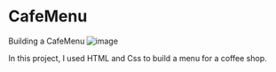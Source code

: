 # CafeMenu
Building a CafeMenu
![image](https://github.com/JorelReis/CafeMenu/assets/141946000/7052c930-8dff-452e-bc01-750c0c6469df)

In this project, I used HTML and Css to build a menu for a coffee shop.
